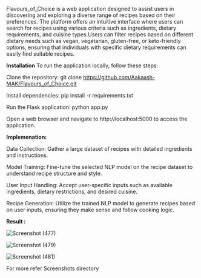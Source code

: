 Flavours_of_Choice is a web application designed to assist users in discovering and exploring a diverse range of recipes based on their preferences. The platform offers an intuitive interface where users can search for recipes using various criteria such as ingredients, dietary requirements, and cuisine types.Users can filter recipes based on different dietary needs such as vegan, vegetarian, gluten-free, or keto-friendly options, ensuring that individuals with specific dietary requirements can easily find suitable recipes.

**Installation**
To run the application locally, follow these steps:

Clone the repository: git clone https://github.com/Aakaash-MAK/Flavours_of_Choice.git 

Install dependencies: pip install -r requirements.txt

Run the Flask application: python app.py

Open a web browser and navigate to http://localhost:5000 to access the application.

**Implemenation:**

Data Collection: Gather a large dataset of recipes with detailed ingredients and instructions.

Model Training: Fine-tune the selected NLP model on the recipe dataset to understand recipe structure and style.

User Input Handling: Accept user-specific inputs such as available ingredients, dietary restrictions, and desired cuisine.

Recipe Generation: Utilize the trained NLP model to generate recipes based on user inputs, ensuring they make sense and follow cooking logic. 

**Result :**

![Screenshot (477)](https://github.com/Aakaash-MAK/Flavours_of_Choice/assets/92644874/a1c8792f-20fb-4868-bcad-ed29256c0c84)

![Screenshot (479)](https://github.com/Aakaash-MAK/Flavours_of_Choice/assets/92644874/4af15a4a-7b98-4f58-b857-f9a1cf184838)

![Screenshot (481)](https://github.com/Aakaash-MAK/Flavours_of_Choice/assets/92644874/786b6c29-3737-4346-ae81-67f5c3b10ad5)


For more refer Screenshots directory

